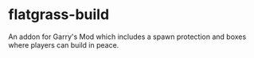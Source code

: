 # flatgrass-build
An addon for Garry's Mod which includes a spawn protection and boxes where players can build in peace.
